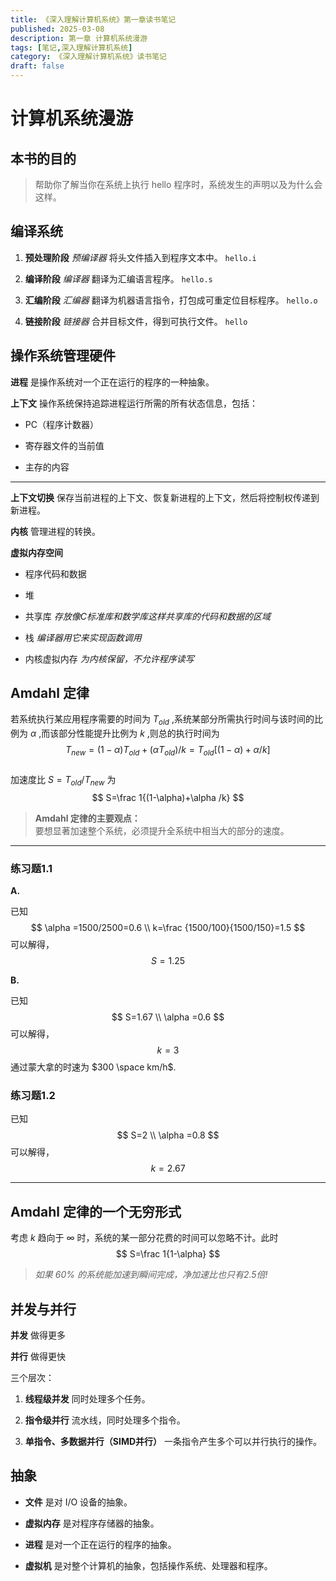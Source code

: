 ```yaml
---
title: 《深入理解计算机系统》第一章读书笔记
published: 2025-03-08
description: 第一章 计算机系统漫游
tags: [笔记,深入理解计算机系统]
category: 《深入理解计算机系统》读书笔记
draft: false
---
```


# 计算机系统漫游

## 本书的目的

>帮助你了解当你在系统上执行 hello 程序时，系统发生的声明以及为什么会这样。

## 编译系统

1. **预处理阶段** *预编译器* 将头文件插入到程序文本中。 `hello.i`

2. **编译阶段** *编译器* 翻译为汇编语言程序。 `hello.s`

3. **汇编阶段** *汇编器* 翻译为机器语言指令，打包成可重定位目标程序。 `hello.o`

4. **链接阶段** *链接器* 合并目标文件，得到可执行文件。 `hello`

## 操作系统管理硬件

**进程** 是操作系统对一个正在运行的程序的一种抽象。

**上下文** 操作系统保持追踪进程运行所需的所有状态信息，包括：

- PC（程序计数器）

- 寄存器文件的当前值

- 主存的内容

---

**上下文切换** 保存当前进程的上下文、恢复新进程的上下文，然后将控制权传递到新进程。

**内核** 管理进程的转换。

**虚拟内存空间**

- 程序代码和数据

- 堆

- 共享库 *存放像C标准库和数学库这样共享库的代码和数据的区域*

- 栈 *编译器用它来实现函数调用*

- 内核虚拟内存 *为内核保留，不允许程序读写*

## Amdahl 定律

若系统执行某应用程序需要的时间为 $T_{old}$ ,系统某部分所需执行时间与该时间的比例为 $\alpha$ ,而该部分性能提升比例为 $k$ ,则总的执行时间为  
$$
T_{new}=(1-\alpha)T_{old}+(\alpha T_{old})/k =T_{old}[(1-\alpha)+\alpha /k]
$$  
加速度比 $S=T_{old}/T_{new}$ 为  
$$
S=\frac 1{(1-\alpha)+\alpha /k}
$$  

>**Amdahl 定律的主要观点：**  
>要想显著加速整个系统，必须提升全系统中相当大的部分的速度。

---

### 练习题1.1

**A.**

已知
$$
\alpha =1500/2500=0.6 \\
k=\frac {1500/100}{1500/150}=1.5
$$
可以解得，
$$
S=1.25
$$

**B.**

已知
$$
S=1.67 \\
\alpha =0.6
$$
可以解得，
$$
k=3
$$
通过蒙大拿的时速为 $300 \space km/h$.

### 练习题1.2

已知
$$
S=2 \\
\alpha =0.8
$$
可以解得，
$$
k=2.67
$$

---

## Amdahl 定律的一个无穷形式

考虑 $k$ 趋向于 $\infty$ 时，系统的某一部分花费的时间可以忽略不计。此时
$$
S=\frac 1{1-\alpha}
$$

>*如果 $60\%$ 的系统能加速到瞬间完成，净加速比也只有2.5倍!*

## 并发与并行

**并发** 做得更多

**并行** 做得更快

三个层次：

1. **线程级并发** 同时处理多个任务。

2. **指令级并行** 流水线，同时处理多个指令。

3. **单指令、多数据并行（SIMD并行）** 一条指令产生多个可以并行执行的操作。

## 抽象

- **文件** 是对 I/O 设备的抽象。

- **虚拟内存** 是对程序存储器的抽象。

- **进程** 是对一个正在运行的程序的抽象。

- **虚拟机** 是对整个计算机的抽象，包括操作系统、处理器和程序。











